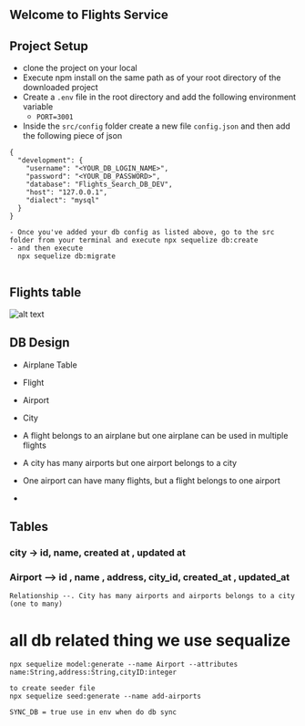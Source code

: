 
## Welcome to Flights Service
## Project Setup

- clone the project on your local
- Execute npm install on the same path as of your root directory of the downloaded project
- Create a `.env` file in the root directory and add the following environment variable
  - `PORT=3001`
- Inside the `src/config` folder create a new file `config.json` and then add the following piece of json

```
{
  "development": {
    "username": "<YOUR_DB_LOGIN_NAME>",
    "password": "<YOUR_DB_PASSWORD>",
    "database": "Flights_Search_DB_DEV",
    "host": "127.0.0.1",
    "dialect": "mysql"
  }
}
```
```
- Once you've added your db config as listed above, go to the src folder from your terminal and execute npx sequelize db:create
- and then execute 
  npx sequelize db:migrate
  
```
## Flights table
![alt text](image.png)



## DB Design
- Airplane Table
- Flight
- Airport
- City

- A flight belongs to an airplane but one airplane can be used in multiple flights
- A city has many airports but one airport belongs to a city
- One airport can have many flights, but a flight belongs to one airport
- 



## Tables

### city -> id, name, created at , updated at
### Airport --> id , name , address, city_id, created_at , updated_at
    Relationship --. City has many airports and airports belongs to a city (one to many)
 # all db related thing we use sequalize 
 ```
 npx sequelize model:generate --name Airport --attributes name:String,address:String,cityID:integer
```
```
to create seeder file
npx sequelize seed:generate --name add-airports
```
```
SYNC_DB = true use in env when do db sync
```

